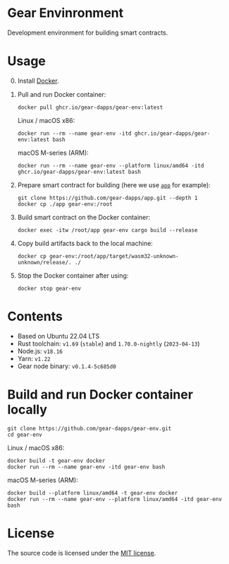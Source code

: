 # Gear Envinronment

Development environment for building smart contracts.

# Usage

0. Install [Docker](https://docs.docker.com/engine/install/).

1. Pull and run Docker container:

    ```shell
    docker pull ghcr.io/gear-dapps/gear-env:latest
    ```

    Linux / macOS x86:

    ```shell
    docker run --rm --name gear-env -itd ghcr.io/gear-dapps/gear-env:latest bash
    ```

    macOS M-series (ARM):

    ```shell
    docker run --rm --name gear-env --platform linux/amd64 -itd ghcr.io/gear-dapps/gear-env:latest bash
    ```

2. Prepare smart contract for building (here we use [`app`](https://github.com/gear-dapps/app) for example):

    ```shell
    git clone https://github.com/gear-dapps/app.git --depth 1
    docker cp ./app gear-env:/root
    ```

3. Build smart contract on the Docker container:

    ```shell
    docker exec -itw /root/app gear-env cargo build --release
    ```

4. Copy build artifacts back to the local machine:

    ```shell
    docker cp gear-env:/root/app/target/wasm32-unknown-unknown/release/. ./
    ```

5. Stop the Docker container after using:

    ```shell
    docker stop gear-env
    ```

# Contents

- Based on Ubuntu 22.04 LTS
- Rust toolchain: `v1.69` (`stable`) and `1.70.0-nightly` (`2023-04-13`)
- Node.js: `v18.16`
- Yarn: `v1.22`
- Gear node binary: `v0.1.4-5c685d0`

# Build and run Docker container locally

```shell
git clone https://github.com/gear-dapps/gear-env.git
cd gear-env
```

Linux / macOS x86:

```shell
docker build -t gear-env docker
docker run --rm --name gear-env -itd gear-env bash
```

macOS M-series (ARM):

```shell
docker build --platform linux/amd64 -t gear-env docker
docker run --rm --name gear-env --platform linux/amd64 -itd gear-env bash
```

# License

The source code is licensed under the [MIT license](LICENSE).
